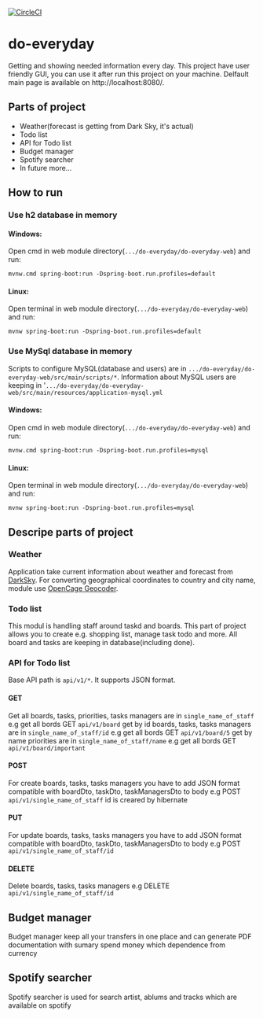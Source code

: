 [![CircleCI](https://circleci.com/gh/Kamil-IT/do-everyday/tree/master.svg?style=svg)](https://circleci.com/gh/Kamil-IT/do-everyday/tree/master)
# do-everyday
Getting and showing needed information every day. 
This project have user friendly GUI, you can use it after run this project on your machine.
Delfault main page is available on http://localhost:8080/.

## Parts of project
- Weather(forecast is getting from Dark Sky, it's actual)
- Todo list
- API for Todo list
- Budget manager
- Spotify searcher
- In future more...

## How to run

### Use h2 database in memory

#### Windows:

Open cmd in web module directory(`.../do-everyday/do-everyday-web`) and run:

```mvnw.cmd spring-boot:run -Dspring-boot.run.profiles=default```

#### Linux:

Open terminal in web module directory(`.../do-everyday/do-everyday-web`) and run:

```mvnw spring-boot:run -Dspring-boot.run.profiles=default```

### Use MySql database in memory

Scripts to configure MySQL(database and users) are in `.../do-everyday/do-everyday-web/src/main/scripts/*`. 
Information about MySQL users are keeping in '`.../do-everyday/do-everyday-web/src/main/resources/application-mysql.yml`

#### Windows:

Open cmd in web module directory(`.../do-everyday/do-everyday-web`) and run:

```mvnw.cmd spring-boot:run -Dspring-boot.run.profiles=mysql```

#### Linux:

Open terminal in web module directory(`.../do-everyday/do-everyday-web`) and run:

```mvnw spring-boot:run -Dspring-boot.run.profiles=mysql```

## Descripe parts of project

### Weather

Application take current information about weather and forecast from [DarkSky](https://darksky.net/dev).
For converting geographical coordinates to country and city name, module use [OpenCage Geocoder](https://opencagedata.com/).

### Todo list

This modul is handling staff around taskd and boards. 
This part of project allows you to create e.g. shopping list, manage task todo and more.
All board and tasks are keeping in database(including done).

### API for Todo list

Base API path is `api/v1/*`. It supports JSON format.

#### GET

Get all boards, tasks, priorities, tasks managers are in `single_name_of_staff` e.g get all bords GET `api/v1/board`
get by id boards, tasks, tasks managers are in `single_name_of_staff/id` e.g get all bords GET `api/v1/board/5`
get by name priorities are in `single_name_of_staff/name` e.g get all bords GET `api/v1/board/important`

#### POST

For create boards, tasks, tasks managers you have to add JSON format compatible with boardDto, taskDto, taskManagersDto to body 
e.g POST `api/v1/single_name_of_staff` id is creared by hibernate

#### PUT

For update boards, tasks, tasks managers you have to add JSON format compatible with boardDto, taskDto, taskManagersDto to body 
e.g POST `api/v1/single_name_of_staff/id`

#### DELETE

Delete boards, tasks, tasks managers e.g DELETE `api/v1/single_name_of_staff/id`

## Budget manager

Budget manager keep all your transfers in one place and can generate PDF documentation with sumary spend money which dependence from currency

## Spotify searcher

Spotify searcher is used for search artist, ablums and tracks which are available on spotify
